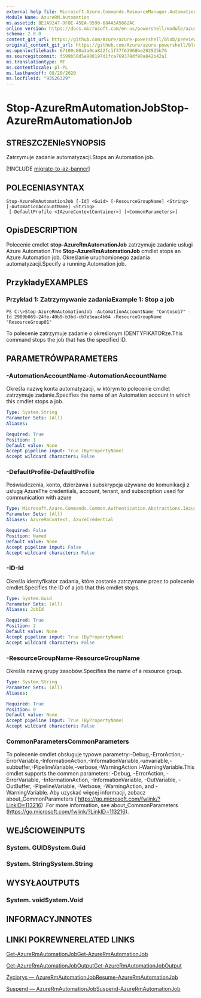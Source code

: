 ```yaml
---
external help file: Microsoft.Azure.Commands.ResourceManager.Automation.dll-Help.xml
Module Name: AzureRM.Automation
ms.assetid: BE1A9247-9F8E-45EA-9590-684A5A5662AC
online version: https://docs.microsoft.com/en-us/powershell/module/azurerm.automation/stop-azurermautomationjob
schema: 2.0.0
content_git_url: https://github.com/Azure/azure-powershell/blob/preview/src/ResourceManager/Automation/Commands.Automation/help/Stop-AzureRMAutomationJob.md
original_content_git_url: https://github.com/Azure/azure-powershell/blob/preview/src/ResourceManager/Automation/Commands.Automation/help/Stop-AzureRMAutomationJob.md
ms.openlocfilehash: 67100c80a3a0ca822fc1f37f63968be282925b76
ms.sourcegitcommit: f599b50d5e980197d1fca769378df90a842b42a1
ms.translationtype: MT
ms.contentlocale: pl-PL
ms.lasthandoff: 08/20/2020
ms.locfileid: "93526329"
---
```

# <span data-ttu-id="d97cd-101">Stop-AzureRmAutomationJob</span><span class="sxs-lookup"><span data-stu-id="d97cd-101">Stop-AzureRmAutomationJob</span></span>

## <span data-ttu-id="d97cd-102">STRESZCZENIe</span><span class="sxs-lookup"><span data-stu-id="d97cd-102">SYNOPSIS</span></span>
<span data-ttu-id="d97cd-103">Zatrzymuje zadanie automatyzacji.</span><span class="sxs-lookup"><span data-stu-id="d97cd-103">Stops an Automation job.</span></span>

[!INCLUDE [migrate-to-az-banner](../../includes/migrate-to-az-banner.md)]

## <span data-ttu-id="d97cd-104">POLECENIA</span><span class="sxs-lookup"><span data-stu-id="d97cd-104">SYNTAX</span></span>

```
Stop-AzureRmAutomationJob [-Id] <Guid> [-ResourceGroupName] <String> [-AutomationAccountName] <String>
 [-DefaultProfile <IAzureContextContainer>] [<CommonParameters>]
```

## <span data-ttu-id="d97cd-105">Opis</span><span class="sxs-lookup"><span data-stu-id="d97cd-105">DESCRIPTION</span></span>
<span data-ttu-id="d97cd-106">Polecenie cmdlet **stop-AzureRmAutomationJob** zatrzymuje zadanie usługi Azure Automation.</span><span class="sxs-lookup"><span data-stu-id="d97cd-106">The **Stop-AzureRmAutomationJob** cmdlet stops an Azure Automation job.</span></span>
<span data-ttu-id="d97cd-107">Określanie uruchomionego zadania automatyzacji.</span><span class="sxs-lookup"><span data-stu-id="d97cd-107">Specify a running Automation job.</span></span>

## <span data-ttu-id="d97cd-108">Przykłady</span><span class="sxs-lookup"><span data-stu-id="d97cd-108">EXAMPLES</span></span>

### <span data-ttu-id="d97cd-109">Przykład 1: Zatrzymywanie zadania</span><span class="sxs-lookup"><span data-stu-id="d97cd-109">Example 1: Stop a job</span></span>
```
PS C:\>Stop-AzureRmAutomationJob -AutomationAccountName "Contoso17" -Id 2989b069-24fe-40b9-b3bd-cb7e5eac4b64 -ResourceGroupName "ResourceGroup01"
```

<span data-ttu-id="d97cd-110">To polecenie zatrzymuje zadanie o określonym IDENTYFIKATORze.</span><span class="sxs-lookup"><span data-stu-id="d97cd-110">This command stops the job that has the specified ID.</span></span>

## <span data-ttu-id="d97cd-111">PARAMETRÓW</span><span class="sxs-lookup"><span data-stu-id="d97cd-111">PARAMETERS</span></span>

### <span data-ttu-id="d97cd-112">-AutomationAccountName</span><span class="sxs-lookup"><span data-stu-id="d97cd-112">-AutomationAccountName</span></span>
<span data-ttu-id="d97cd-113">Określa nazwę konta automatyzacji, w którym to polecenie cmdlet zatrzymuje zadanie.</span><span class="sxs-lookup"><span data-stu-id="d97cd-113">Specifies the name of an Automation account in which this cmdlet stops a job.</span></span>

```yaml
Type: System.String
Parameter Sets: (All)
Aliases:

Required: True
Position: 1
Default value: None
Accept pipeline input: True (ByPropertyName)
Accept wildcard characters: False
```

### <span data-ttu-id="d97cd-114">-DefaultProfile</span><span class="sxs-lookup"><span data-stu-id="d97cd-114">-DefaultProfile</span></span>
<span data-ttu-id="d97cd-115">Poświadczenia, konto, dzierżawa i subskrypcja używane do komunikacji z usługą Azure</span><span class="sxs-lookup"><span data-stu-id="d97cd-115">The credentials, account, tenant, and subscription used for communication with azure</span></span>

```yaml
Type: Microsoft.Azure.Commands.Common.Authentication.Abstractions.IAzureContextContainer
Parameter Sets: (All)
Aliases: AzureRmContext, AzureCredential

Required: False
Position: Named
Default value: None
Accept pipeline input: False
Accept wildcard characters: False
```

### <span data-ttu-id="d97cd-116">-ID</span><span class="sxs-lookup"><span data-stu-id="d97cd-116">-Id</span></span>
<span data-ttu-id="d97cd-117">Określa identyfikator zadania, które zostanie zatrzymane przez to polecenie cmdlet.</span><span class="sxs-lookup"><span data-stu-id="d97cd-117">Specifies the ID of a job that this cmdlet stops.</span></span>

```yaml
Type: System.Guid
Parameter Sets: (All)
Aliases: JobId

Required: True
Position: 2
Default value: None
Accept pipeline input: True (ByPropertyName)
Accept wildcard characters: False
```

### <span data-ttu-id="d97cd-118">-ResourceGroupName</span><span class="sxs-lookup"><span data-stu-id="d97cd-118">-ResourceGroupName</span></span>
<span data-ttu-id="d97cd-119">Określa nazwę grupy zasobów.</span><span class="sxs-lookup"><span data-stu-id="d97cd-119">Specifies the name of a resource group.</span></span>

```yaml
Type: System.String
Parameter Sets: (All)
Aliases:

Required: True
Position: 0
Default value: None
Accept pipeline input: True (ByPropertyName)
Accept wildcard characters: False
```

### <span data-ttu-id="d97cd-120">CommonParameters</span><span class="sxs-lookup"><span data-stu-id="d97cd-120">CommonParameters</span></span>
<span data-ttu-id="d97cd-121">To polecenie cmdlet obsługuje typowe parametry:-Debug,-ErrorAction,-ErrorVariable,-InformationAction,-InformationVariable,-unvariable,-subbuffer,-PipelineVariable,-verbose,-WarningAction i-WarningVariable.</span><span class="sxs-lookup"><span data-stu-id="d97cd-121">This cmdlet supports the common parameters: -Debug, -ErrorAction, -ErrorVariable, -InformationAction, -InformationVariable, -OutVariable, -OutBuffer, -PipelineVariable, -Verbose, -WarningAction, and -WarningVariable.</span></span> <span data-ttu-id="d97cd-122">Aby uzyskać więcej informacji, zobacz about_CommonParameters ( https://go.microsoft.com/fwlink/?LinkID=113216) .</span><span class="sxs-lookup"><span data-stu-id="d97cd-122">For more information, see about_CommonParameters (https://go.microsoft.com/fwlink/?LinkID=113216).</span></span>

## <span data-ttu-id="d97cd-123">WEJŚCIOWE</span><span class="sxs-lookup"><span data-stu-id="d97cd-123">INPUTS</span></span>

### <span data-ttu-id="d97cd-124">System. GUID</span><span class="sxs-lookup"><span data-stu-id="d97cd-124">System.Guid</span></span>

### <span data-ttu-id="d97cd-125">System. String</span><span class="sxs-lookup"><span data-stu-id="d97cd-125">System.String</span></span>

## <span data-ttu-id="d97cd-126">WYSYŁA</span><span class="sxs-lookup"><span data-stu-id="d97cd-126">OUTPUTS</span></span>

### <span data-ttu-id="d97cd-127">System. void</span><span class="sxs-lookup"><span data-stu-id="d97cd-127">System.Void</span></span>

## <span data-ttu-id="d97cd-128">INFORMACYJN</span><span class="sxs-lookup"><span data-stu-id="d97cd-128">NOTES</span></span>

## <span data-ttu-id="d97cd-129">LINKI POKREWNE</span><span class="sxs-lookup"><span data-stu-id="d97cd-129">RELATED LINKS</span></span>

[<span data-ttu-id="d97cd-130">Get-AzureRmAutomationJob</span><span class="sxs-lookup"><span data-stu-id="d97cd-130">Get-AzureRmAutomationJob</span></span>](./Get-AzureRMAutomationJob.md)

[<span data-ttu-id="d97cd-131">Get-AzureRmAutomationJobOutput</span><span class="sxs-lookup"><span data-stu-id="d97cd-131">Get-AzureRmAutomationJobOutput</span></span>](./Get-AzureRMAutomationJobOutput.md)

[<span data-ttu-id="d97cd-132">Życiorys — AzureRmAutomationJob</span><span class="sxs-lookup"><span data-stu-id="d97cd-132">Resume-AzureRmAutomationJob</span></span>](./Resume-AzureRMAutomationJob.md)

[<span data-ttu-id="d97cd-133">Suspend — AzureRmAutomationJob</span><span class="sxs-lookup"><span data-stu-id="d97cd-133">Suspend-AzureRmAutomationJob</span></span>](./Suspend-AzureRMAutomationJob.md)


